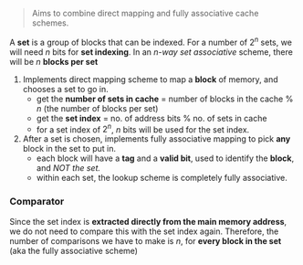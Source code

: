 > Aims to combine direct mapping and fully associative cache schemes.

A **set** is a group of blocks that can be indexed. For a number of $2^n$ sets, we will need $n$ bits for **set indexing**. In an *$n$-way set associative* scheme, there will be $n$ **blocks per set**

1. Implements direct mapping scheme to map a **block** of memory, and chooses a set to go in.
	- get the **number of sets in cache** = number of blocks in the cache % $n$ (the number of blocks per set)
	- get the **set index** = no. of address bits % no. of sets in cache
	- for a set index of $2^n$, $n$ bits will be used for the set index. 
2. After a set is chosen, implements fully associative mapping to pick **any** block in the set to put in.
	- each block will have a **tag** and a **valid bit**, used to identify the **block**, and *NOT the set.*
	- within each set, the lookup scheme is completely fully associative.
### Comparator
Since the set index is **extracted directly from the main memory address**, we do not need to compare this with the set index again. Therefore, the number of comparisons we have to make is $n$, for **every block in the set** (aka the fully associative scheme)

